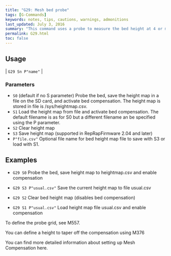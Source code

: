 ```yaml
---
title: "G29: Mesh bed probe" 
tags: [G-Commands]
keywords: notes, tips, cautions, warnings, admonitions
last_updated: July 3, 2016
summary: "This command uses a probe to measure the bed height at 4 or more points to determine its tilt and overall flatness. It then enables mesh compensation so that the nozzle will remain parallel to the bed. The printer must be homed with G28 before using this command"
permalink: G29.html
toc: false
---
```


## Usage ##

| `G29 Sn P"name"` | 

### Parameters ###

+ `S0` (default if no S parameter) Probe the bed, save the height map in a file on the SD card, and activate bed compensation. The height map is stored in file is /sys/heightmap.csv.
+ `S1` Load the height map from file and activate bed compensation. The default filename is as for S0 but a different filename an be specified using the P parameter.
+ `S2` Clear height map
+ `S3` Save height map (supported in RepRapFirmware 2.04 and later)
+ `P"file.csv"` Optional file name for bed height map file to save with S3 or load with S1.

## Examples ##

+ `G29 S0` Probe the bed, save height map to heightmap.csv and enable compensation

+ `G29 S3 P"usual.csv"`  Save the current height map to file usual.csv

+ `G29 S2` Clear bed height map (disables bed compensation)

+ `G29 S1 P"usual.csv"` Load height map file usual.csv and enable compensation

To define the probe grid, see M557.

You can define a height to taper off the compensation using M376

You can find more detailed information about setting up Mesh Compensation here.

